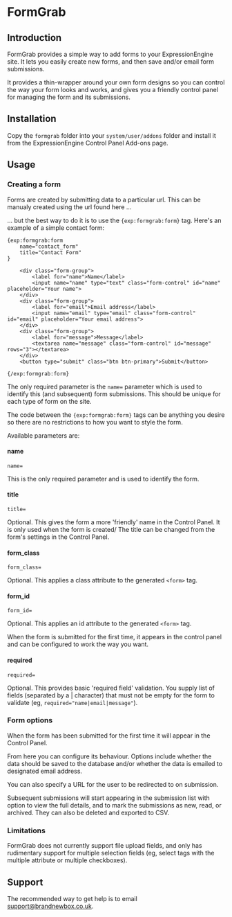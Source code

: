 # FormGrab

## Introduction

FormGrab provides a simple way to add forms to your ExpressionEngine site. It lets you easily create new forms, and then save and/or email form submissions.

It provides a thin-wrapper around your own form designs so you can control the way your form looks and works, and gives you a friendly control panel for managing the form and its submissions.

## Installation

Copy the `formgrab` folder into your `system/user/addons` folder and install it from the ExpressionEngine Control Panel Add-ons page.

## Usage

### Creating a form

Forms are created by submitting data to a particular url. This can be manualy created using the url found here ...

... but the best way to do it is to use the `{exp:formgrab:form}` tag. Here's an example of a simple contact form:

	{exp:formgrab:form
		name="contact_form"
		title="Contact Form"
	}

		<div class="form-group">
			<label for="name">Name</label>
			<input name="name" type="text" class="form-control" id="name" placeholder="Your name">
		</div>
		<div class="form-group">
			<label for="email">Email address</label>
			<input name="email" type="email" class="form-control" id="email" placeholder="Your email address">
		</div>
		<div class="form-group">
			<label for="message">Message</label>
			<textarea name="message" class="form-control" id="message" rows="3"></textarea>
		</div>
		<button type="submit" class="btn btn-primary">Submit</button>

	{/exp:formgrab:form}


The only required parameter is the `name=` parameter which is used to identify this (and subsequent) form submissions. This should be unique for each type of form on the site.

The code between the `{exp:formgrab:form}` tags can be anything you desire so there are no restrictions to how you want to style the form.

Available parameters are:

#### name

	name=

This is the only required parameter and is used to identify the form.

#### title

	title=

Optional. This gives the form a more 'friendly' name in the Control Panel. It is only used when the form is created/ The title can be changed from the form's settings in the Control Panel.

#### form_class

	form_class=

Optional. This applies a class attribute to the generated `<form>` tag.

#### form_id

	form_id=

Optional. This applies an id attribute to the generated `<form>` tag.

When the form is submitted for the first time, it appears in the control panel and can be configured to work the way you want.

#### required

	required=

Optional. This provides basic 'required field' validation. You supply list of fields (separated by a | character) that must not be empty for the form to validate (eg, `required="name|email|message"`).

### Form options

When the form has been submitted for the first time it will appear in the Control Panel.

From here you can configure its behaviour. Options include whether the data should be saved to the database and/or whether the data is emailed to designated email address.

You can also specify a URL for the user to be redirected to on submission.

Subsequent submissions will start appearing in the submission list with option to view the full details, and to mark the submissions as new, read, or archived. They can also be deleted and exported to CSV.

### Limitations

FormGrab does not currently support file upload fields, and only has rudimentary support for multiple selection fields (eg, select tags with the multiple attribute or multiple checkboxes).

## Support

The recommended way to get help is to email <a href="mailto:support@brandnewbox.co.uk">support@brandnewbox.co.uk</a>.
